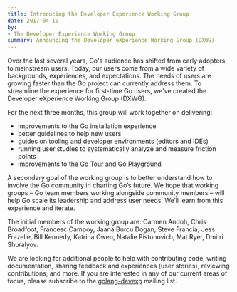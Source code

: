 ```yaml
---
title: Introducing the Developer Experience Working Group
date: 2017-04-10
by:
- The Developer Experience Working Group
summary: Announcing the Developer eXperience Working Group (DXWG).
---
```



Over the last several years, Go's audience has shifted from early
adopters to mainstream users. Today, our users come from a wide
variety of backgrounds, experiences, and expectations. The needs
of users are growing faster than the Go project can currently address
them. To streamline the experience for first-time Go users,
we've created the Developer eXperience Working Group (DXWG).

For the next three months, this group will work together on delivering:

  - improvements to the Go installation experience
  - better guidelines to help new users
  - guides on tooling and developer environments (editors and IDEs)
  - running user studies to systematically analyze and measure friction points
  - improvements to the [Go Tour](https://tour.golang.org/) and [Go Playground](https://play.golang.org/)

A secondary goal of the working group is to better understand how to
involve the Go community in charting Go’s future. We hope that working
groups – Go team members working alongside community members – will
help Go scale its leadership and address user needs.  We’ll learn
from this experience and iterate.

The initial members of the working group are:
Carmen Andoh, Chris Broadfoot, Francesc Campoy, Jaana Burcu Dogan,
Steve Francia, Jess Frazelle, Bill Kennedy, Katrina Owen, Natalie
Pistunovich, Mat Ryer, Dmitri Shuralyov.

We are looking for additional people to help with contributing
code, writing documentation, sharing feedback and experiences
(user stories), reviewing contributions, and more. If you are
interested in any of our current areas of focus, please subscribe to the
[golang-devexp](https://groups.google.com/forum/#!forum/golang-devexp)
mailing list.

